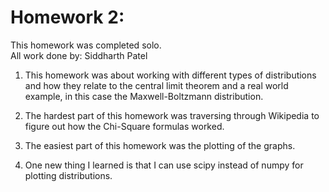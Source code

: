 # Homework 2:
This homework was completed solo.  
All work done by: Siddharth Patel

1) This homework was about working with different types of distributions and how they relate to the central limit theorem and a real world example, in this case the Maxwell-Boltzmann distribution.  

2) The hardest part of this homework was traversing through Wikipedia to figure out how the Chi-Square formulas worked.  

3) The easiest part of this homework was the plotting of the graphs.  

4) One new thing I learned is that I can use scipy instead of numpy for plotting distributions.
